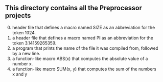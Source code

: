 ## This directory contains all the Preprocessor projects
0.  header file that defines a macro named SIZE as an abbreviation for the token 1024.
1.  a header file that defines a macro named PI as an abbreviation for the token 3.14159265359.
2.  a program that prints the name of the file it was compiled from, followed by a new line.
3.  a function-like macro ABS(x) that computes the absolute value of a number x.
4.  a function-like macro SUM(x, y) that computes the sum of the numbers x and y
